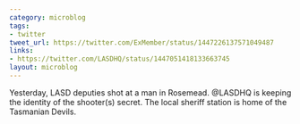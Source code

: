 ```yaml
---
category: microblog
tags:
- twitter
tweet_url: https://twitter.com/ExMember/status/1447226137571049487
links:
- https://twitter.com/LASDHQ/status/1447051418133663745
layout: microblog
---
```

Yesterday, LASD deputies shot at a man in Rosemead. @LASDHQ is keeping the identity of the shooter(s) secret. The local sheriff station is home of the Tasmanian Devils.
